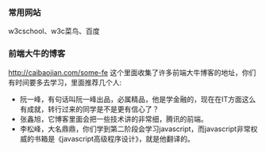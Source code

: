 ### 常用网站
w3cschool、w3c菜鸟、百度
    
### 前端大牛的博客 
<http://caibaojian.com/some-fe>
    这个里面收集了许多前端大牛博客的地址，你们有时间要多去学习，里面推荐几个人:  

 * 阮一峰，有句话叫阮一峰出品，必属精品，他是学金融的，现在在IT方面这么有成就，转行过来的同学是不是更有信心了？
 * 张鑫旭，它博客里面会把一些技术讲的非常细，腾讯的前端。
 * 李松峰，大名鼎鼎，你们学到第二阶段会学习javascript，而javascript非常权威的书箱是《javascript高级程序设计》，就是他翻译的。
